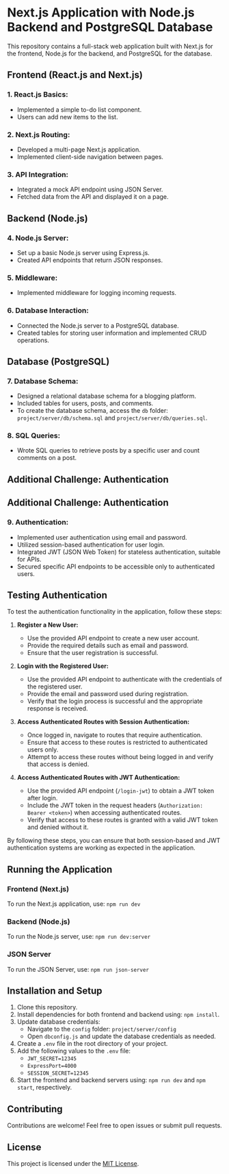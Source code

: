 # Next.js Application with Node.js Backend and PostgreSQL Database

This repository contains a full-stack web application built with Next.js for the frontend, Node.js for the backend, and PostgreSQL for the database.

## Frontend (React.js and Next.js)

### 1. React.js Basics:
- Implemented a simple to-do list component.
- Users can add new items to the list.

### 2. Next.js Routing:
- Developed a multi-page Next.js application.
- Implemented client-side navigation between pages.

### 3. API Integration:
- Integrated a mock API endpoint using JSON Server.
- Fetched data from the API and displayed it on a page.

## Backend (Node.js)

### 4. Node.js Server:
- Set up a basic Node.js server using Express.js.
- Created API endpoints that return JSON responses.

### 5. Middleware:
- Implemented middleware for logging incoming requests.

### 6. Database Interaction:
- Connected the Node.js server to a PostgreSQL database.
- Created tables for storing user information and implemented CRUD operations.

## Database (PostgreSQL)

### 7. Database Schema:
- Designed a relational database schema for a blogging platform.
- Included tables for users, posts, and comments.
- To create the database schema, access the `db` folder: `project/server/db/schema.sql` and `project/server/db/queries.sql`.

### 8. SQL Queries:
- Wrote SQL queries to retrieve posts by a specific user and count comments on a post.

## Additional Challenge: Authentication

## Additional Challenge: Authentication

### 9. Authentication:
- Implemented user authentication using email and password.
- Utilized session-based authentication for user login.
- Integrated JWT (JSON Web Token) for stateless authentication, suitable for APIs.
- Secured specific API endpoints to be accessible only to authenticated users.

## Testing Authentication

To test the authentication functionality in the application, follow these steps:

1. **Register a New User:**
   - Use the provided API endpoint to create a new user account.
   - Provide the required details such as email and password.
   - Ensure that the user registration is successful.

2. **Login with the Registered User:**
   - Use the provided API endpoint to authenticate with the credentials of the registered user.
   - Provide the email and password used during registration.
   - Verify that the login process is successful and the appropriate response is received.

3. **Access Authenticated Routes with Session Authentication:**
   - Once logged in, navigate to routes that require authentication.
   - Ensure that access to these routes is restricted to authenticated users only.
   - Attempt to access these routes without being logged in and verify that access is denied.

4. **Access Authenticated Routes with JWT Authentication:**
   - Use the provided API endpoint (`/login-jwt`) to obtain a JWT token after login.
   - Include the JWT token in the request headers (`Authorization: Bearer <token>`) when accessing authenticated routes.
   - Verify that access to these routes is granted with a valid JWT token and denied without it.

By following these steps, you can ensure that both session-based and JWT authentication systems are working as expected in the application.


## Running the Application

### Frontend (Next.js)
To run the Next.js application, use: `npm run dev`

### Backend (Node.js)
To run the Node.js server, use: `npm run dev:server`

### JSON Server
To run the JSON Server, use: `npm run json-server`

## Installation and Setup
1. Clone this repository.
2. Install dependencies for both frontend and backend using: `npm install`.
3. Update database credentials:
   - Navigate to the `config` folder: `project/server/config`
   - Open `dbconfig.js` and update the database credentials as needed.
4. Create a `.env` file in the root directory of your project.
5. Add the following values to the `.env` file:
   - `JWT_SECRET=12345`
   - `ExpressPort=4000`
   - `SESSION_SECRET=12345`
6. Start the frontend and backend servers using: `npm run dev` and `npm start`, respectively.

## Contributing
Contributions are welcome! Feel free to open issues or submit pull requests.

## License
This project is licensed under the [MIT License](LICENSE).
